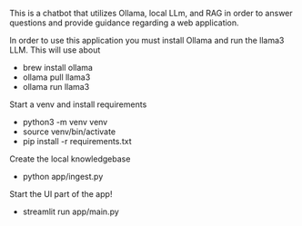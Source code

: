 This is a chatbot that utilizes Ollama, local LLm, and RAG in order to answer questions and provide guidance regarding a web application.

In order to use this application you must install Ollama and run the llama3 LLM. This will use about 
- brew install ollama
- ollama pull llama3
- ollama run llama3

Start a venv and install requirements
- python3 -m venv venv
- source venv/bin/activate
- pip install -r requirements.txt

Create the local knowledgebase
- python app/ingest.py

Start the UI part of the app!
- streamlit run app/main.py